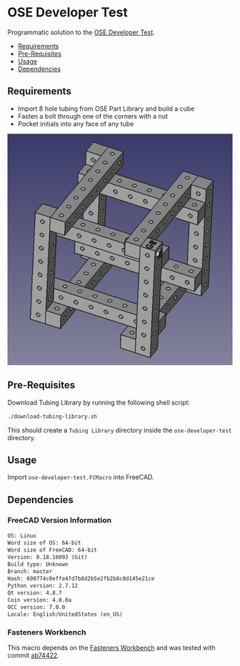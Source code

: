 # OSE Developer Test
Programmatic solution to the [OSE Developer Test](https://wiki.opensourceecology.org/wiki/Developer_Test).

* [Requirements](#requirements)
* [Pre-Requisites](#pre-requisites)
* [Usage](#usage)
* [Dependencies](#dependencies)

## Requirements
* Import 8 hole tubing from OSE Part Library and build a cube
* Fasten a bolt through one of the corners with a nut
* Pocket initials into any face of any tube

![OSE Developer Test](ose-developer-test.png)

## Pre-Requisites
Download Tubing Library by running the following shell script:

```sh
./download-tubing-library.sh
```

This should create a `Tubing Library` directory inside the `ose-developer-test` directory.

## Usage
Import `ose-developer-test.FCMacro` into FreeCAD.

## Dependencies
### FreeCAD Version Information
```
OS: Linux
Word size of OS: 64-bit
Word size of FreeCAD: 64-bit
Version: 0.18.16093 (Git)
Build type: Unknown
Branch: master
Hash: 690774c0effe4fd7b8d2b5e2fb2b8c8d145e21ce
Python version: 2.7.12
Qt version: 4.8.7
Coin version: 4.0.0a
OCC version: 7.0.0
Locale: English/UnitedStates (en_US)
```

### Fasteners Workbench
This macro depends on the [Fasteners Workbench](https://github.com/shaise/FreeCAD_FastenersWB) and was tested with commit [ab74422](https://github.com/shaise/FreeCAD_FastenersWB/commit/ab74422090ae7faf17f009d9b736a31de98875d3).